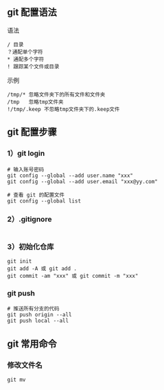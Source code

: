 ## git 配置语法

语法

```
/ 目录
？通配单个字符
* 通配多个字符
! 跟踪某个文件或目录
```

示例

```
/tmp/* 忽略文件夹下的所有文件和文件夹
/tmp   忽略tmp文件夹
!/tmp/.keep 不忽略tmp文件夹下的.keep文件
```



## git 配置步骤

### 1）git login

```
# 输入账号密码
git config --global --add user.name "xxx"
git config --global --add user.email "xxx@yy.com"

# 查看 git 的配置文件
git config --global list
```



### 2）.gitignore

```

```



### 3）初始化仓库

```
git init
git add -A 或 git add .
git commit -am "xxx" 或 git commit -m "xxx"
```



### git push

```
# 推送所有分支的代码
git push origin --all 
git push local --all 
```



## git 常用命令

### 修改文件名

```
git mv
```

